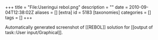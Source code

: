 +++
title = "File:Useringui rebol.png"
description = ""
date = 2010-09-04T12:38:02Z
aliases = []
[extra]
id = 5183
[taxonomies]
categories = []
tags = []
+++

Automatically generated screenshot of [[REBOL]] solution for [[output of task::User input/Graphical]].
